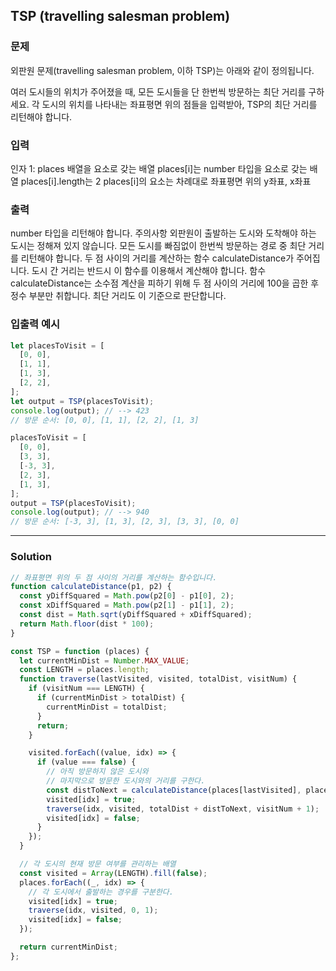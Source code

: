 ## TSP (travelling salesman problem)
### 문제
외판원 문제(travelling salesman problem, 이하 TSP)는 아래와 같이 정의됩니다.

여러 도시들의 위치가 주어졌을 때, 모든 도시들을 단 한번씩 방문하는 최단 거리를 구하세요.
각 도시의 위치를 나타내는 좌표평면 위의 점들을 입력받아, TSP의 최단 거리를 리턴해야 합니다.

### 입력
인자 1: places
배열을 요소로 갖는 배열
places[i]는 number 타입을 요소로 갖는 배열
places[i].length는 2
places[i]의 요소는 차례대로 좌표평면 위의 y좌표, x좌표
### 출력
number 타입을 리턴해야 합니다.
주의사항
외판원이 출발하는 도시와 도착해야 하는 도시는 정해져 있지 않습니다. 모든 도시를 빠짐없이 한번씩 방문하는 경로 중 최단 거리를 리턴해야 합니다.
두 점 사이의 거리를 계산하는 함수 calculateDistance가 주어집니다. 도시 간 거리는 반드시 이 함수를 이용해서 계산해야 합니다.
함수 calculateDistance는 소수점 계산을 피하기 위해 두 점 사이의 거리에 100을 곱한 후 정수 부분만 취합니다. 최단 거리도 이 기준으로 판단합니다.
### 입출력 예시
```js
let placesToVisit = [
  [0, 0],
  [1, 1],
  [1, 3],
  [2, 2],
];
let output = TSP(placesToVisit);
console.log(output); // --> 423
// 방문 순서: [0, 0], [1, 1], [2, 2], [1, 3]

placesToVisit = [
  [0, 0],
  [3, 3],
  [-3, 3],
  [2, 3],
  [1, 3],
];
output = TSP(placesToVisit);
console.log(output); // --> 940
// 방문 순서: [-3, 3], [1, 3], [2, 3], [3, 3], [0, 0]
```

- - -
### Solution
```js
// 좌표평면 위의 두 점 사이의 거리를 계산하는 함수입니다.
function calculateDistance(p1, p2) {
  const yDiffSquared = Math.pow(p2[0] - p1[0], 2);
  const xDiffSquared = Math.pow(p2[1] - p1[1], 2);
  const dist = Math.sqrt(yDiffSquared + xDiffSquared);
  return Math.floor(dist * 100);
}

const TSP = function (places) {
  let currentMinDist = Number.MAX_VALUE;
  const LENGTH = places.length;
  function traverse(lastVisited, visited, totalDist, visitNum) {
    if (visitNum === LENGTH) {
      if (currentMinDist > totalDist) {
        currentMinDist = totalDist;
      }
      return;
    }

    visited.forEach((value, idx) => {
      if (value === false) {
        // 아직 방문하지 않은 도시와
        // 마지막으로 방문한 도시와의 거리를 구한다.
        const distToNext = calculateDistance(places[lastVisited], places[idx]);
        visited[idx] = true;
        traverse(idx, visited, totalDist + distToNext, visitNum + 1);
        visited[idx] = false;
      }
    });
  }

  // 각 도시의 현재 방문 여부를 관리하는 배열
  const visited = Array(LENGTH).fill(false);
  places.forEach((_, idx) => {
    // 각 도시에서 출발하는 경우를 구분한다.
    visited[idx] = true;
    traverse(idx, visited, 0, 1);
    visited[idx] = false;
  });

  return currentMinDist;
};
```

